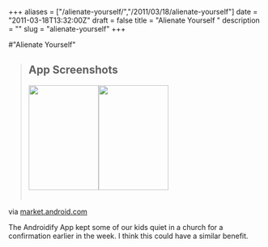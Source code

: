 +++
aliases = ["/alienate-yourself/","/2011/03/18/alienate-yourself"]
date = "2011-03-18T13:32:00Z"
draft = false
title = "Alienate Yourself "
description = ""
slug = "alienate-yourself"
+++

#"Alienate Yourself"


 <div class="posterous_bookmarklet_entry">
<blockquote class="posterous_long_quote">
<div class="doc-overview-screenshots">
<h2>App Screenshots</h2>
<div class="doc-screenshot-section">
<div class="carousel-mini doc-screenshot-carousel-pages">
<div class="carousel-pages" style="height: 227px;">
<div class="carousel-pages-wrapper">
<div class="carousel-page"><img class="doc-screenshot-img" title="Paul" src="https://ssl.gstatic.com/android/market/com.paulthemovie.paul/ss-2-320-480-160-0-197f4b851e78c94e21e5a11c1d17aef5333f3ee8" height="207" alt="" width="138" /><img class="doc-screenshot-img" title="Paul" src="https://ssl.gstatic.com/android/market/com.paulthemovie.paul/ss-1-320-480-160-0-f21993afe340a7d5035a3d27282a45a2cb442a58" height="207" alt="" width="138" /></div>
</div>
</div>
</div>
</div>
</div>
</blockquote>
<div class="posterous_quote_citation">via <a href="https://market.android.com/details?id=com.paulthemovie.paul">market.android.com</a></div>
<p>The Androidify App kept some of our kids quiet in a church for a confirmation earlier in the week. I think this could have a similar benefit.</p>
</div>
 